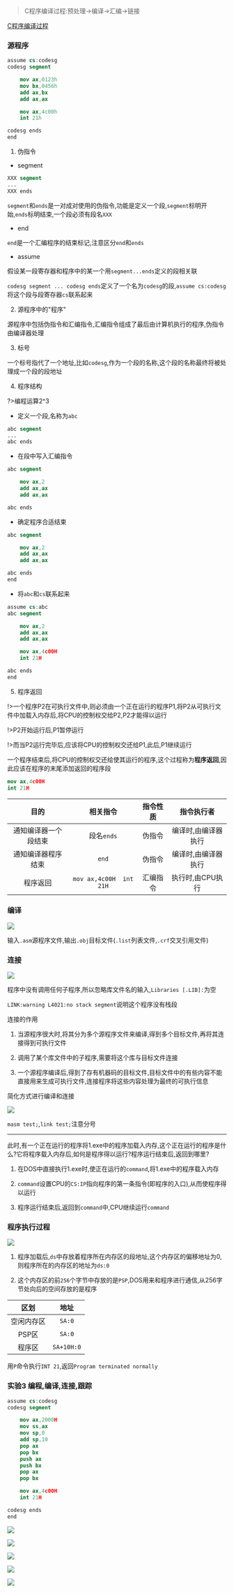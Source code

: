 >C程序编译过程:预处理->编译->汇编->链接

[C程序编译过程](cs/CSAPP)

### 源程序

```nasm
assume cs:codesg
codesg segment

    mov ax,0123h
    mov bx,0456h
    add ax,bx
    add ax,ax

    mov ax,4c00h
    int 21h

codesg ends
end
```

1. 伪指令

- segment

```nasm
XXX segment
...
XXX ends
```

`segment`和`ends`是一对成对使用的伪指令,功能是定义一个段,`segment`标明开始,`ends`标明结束,一个段必须有段名`XXX`

- end

`end`是一个汇编程序的结束标记,注意区分`end`和`ends`

- assume

假设某一段寄存器和程序中的某一个用`segment...ends`定义的段相关联

`codesg segment ... codesg ends`定义了一个名为`codesg`的段,`assume cs:codesg`将这个段与段寄存器`cs`联系起来

2. 源程序中的"程序"

源程序中包括伪指令和汇编指令,汇编指令组成了最后由计算机执行的程序,伪指令由编译器处理

3. 标号

一个标号指代了一个地址,比如`codesg`,作为一个段的名称,这个段的名称最终将被处理成一个段的段地址

4. 程序结构

?>编程运算2^3

- 定义一个段,名称为`abc`

```nasm
abc segment
...
abc ends
```

- 在段中写入汇编指令

```nasm
abc segment

    mov ax,2
    add ax,ax
    add ax,ax

abc ends
```

- 确定程序合适结束

```nasm
abc segment

    mov ax,2
    add ax,ax
    add ax,ax

abc ends
end
```

- 将`abc`和`cs`联系起来

```nasm
assume cs:abc
abc segment

    mov ax,2
    add ax,ax
    add ax,ax

    mov ax,4c00H
    int 21H

abc ends
end
```

5. 程序返回

!>一个程序P2在可执行文件中,则必须由一个正在运行的程序P1,将P2从可执行文件中加载入内存后,将CPU的控制权交给P2,P2才能得以运行

!>P2开始运行后,P1暂停运行

!>而当P2运行完毕后,应该将CPU的控制权交还给P1,此后,P1继续运行

一个程序结束后,将CPU的控制权交还给使其运行的程序,这个过程称为**程序返回**,因此应该在程序的末尾添加返回的程序段

```nasm
mov ax,4c00H
int 21H
```

|目的|相关指令|指令性质|指令执行者|
|:---:|:---:|:---:|:---:|
|通知编译器一个段结束|段名`ends`|伪指令|编译时,由编译器执行|
|通知编译器程序结束|`end`|伪指令|编译时,由编译器执行|
|程序返回|`mov ax,4c00H  int 21H`|汇编指令|执行时,由CPU执行|

### 编译

![](https://cdn.jsdelivr.net/gh/followmerushb/followmerushb.github.io@master/static/subject/汇编语言/编译.png)

输入`.asm`源程序文件,输出`.obj`目标文件(`.list`列表文件,`.crf`交叉引用文件)

### 连接

![](https://cdn.jsdelivr.net/gh/followmerushb/followmerushb.github.io@master/static/subject/汇编语言/连接.png)

程序中没有调用任何子程序,所以忽略库文件名的输入,`Libraries [.LIB]:`为空

`LINK:warning L4021:no stack segment`说明这个程序没有栈段

连接的作用

1. 当源程序很大时,将其分为多个源程序文件来编译,得到多个目标文件,再将其连接得到可执行文件

2. 调用了某个库文件中的子程序,需要将这个库与目标文件连接

3. 一个源程序编译后,得到了存有机器码的目标文件,目标文件中的有些内容不能直接用来生成可执行文件,连接程序将这些内容处理为最终的可执行信息

简化方式进行编译和连接

![](https://cdn.jsdelivr.net/gh/followmerushb/followmerushb.github.io@master/static/subject/汇编语言/简化编译和连接.png)

`masm test;`,`link test;`注意分号

---

此时,有一个正在运行的程序将1.exe中的程序加载入内存,这个正在运行的程序是什么?它将程序载入内存后,如何是程序得以运行?程序运行结束后,返回到哪里?

1. 在DOS中直接执行1.exe时,使正在运行的`command`,将1.exe中的程序载入内存

2. `command`设置CPU的`CS:IP`指向程序的第一条指令(即程序的入口),从而使程序得以运行

3. 程序运行结束后,返回到`command`中,CPU继续运行`command`

### 程序执行过程

![](https://cdn.jsdelivr.net/gh/followmerushb/followmerushb.github.io@master/static/subject/汇编语言/PSP.png)

1. 程序加载后,`ds`中存放着程序所在内存区的段地址,这个内存区的偏移地址为0,则程序所在的内存区的地址为`ds:0`

2. 这个内存区的前`256`个字节中存放的是`PSP`,DOS用来和程序进行通信,从256字节处向后的空间存放的是程序

|区划|地址|
|:---:|:---:|
|空闲内存区|`SA:0`|
|PSP区|`SA:0`|
|程序区|`SA+10H:0`|

用`P`命令执行`INT 21`,返回`Program terminated normally`

### 实验3 编程,编译,连接,跟踪

```nasm
assume cs:codesg
codesg segment

    mov ax,2000H
    mov ss,ax
    mov sp,0
    add sp,10
    pop ax
    pop bx
    push ax
    push bx
    pop ax
    pop bx

    mov ax,4c00H
    int 21H

codesg ends
end
```

![](https://cdn.jsdelivr.net/gh/followmerushb/followmerushb.github.io@master/static/subject/汇编语言/实验3_1.png)

![](https://cdn.jsdelivr.net/gh/followmerushb/followmerushb.github.io@master/static/subject/汇编语言/实验3_2.png)

![](https://cdn.jsdelivr.net/gh/followmerushb/followmerushb.github.io@master/static/subject/汇编语言/实验3_3.png)

![](https://cdn.jsdelivr.net/gh/followmerushb/followmerushb.github.io@master/static/subject/汇编语言/实验3_4.png)

![](https://cdn.jsdelivr.net/gh/followmerushb/followmerushb.github.io@master/static/subject/汇编语言/实验3_5.png)